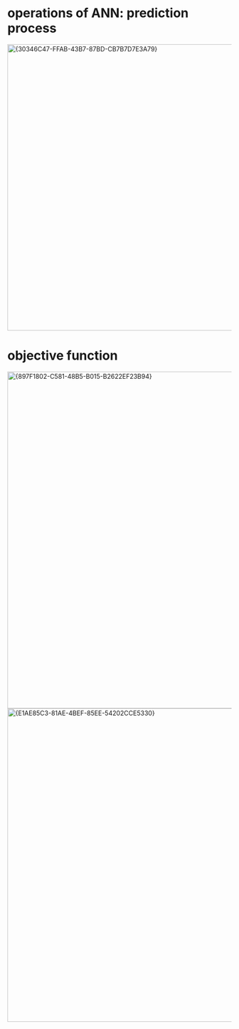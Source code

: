 # operations of ANN: prediction process

<img width="1385" height="642" alt="{30346C47-FFAB-43B7-87BD-CB7B7D7E3A79}" src="https://github.com/user-attachments/assets/afa28246-f1d6-4eb5-8f70-4f44f13a365a" />

# objective function
<img width="1600" height="755" alt="{897F1802-C581-48B5-B015-B2622EF23B94}" src="https://github.com/user-attachments/assets/dfb40e56-fcb7-474d-a011-592d1c6a7670" />


<img width="1574" height="703" alt="{E1AE85C3-81AE-4BEF-85EE-54202CCE5330}" src="https://github.com/user-attachments/assets/53754c5d-11e9-466a-a5a2-61cc0f908569" />





